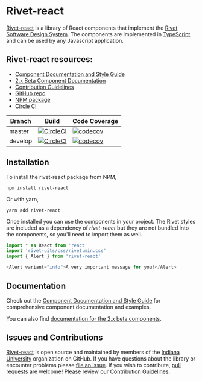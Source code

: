 # Rivet-react

[Rivet-react](https://github.com/indiana-university/rivet-react) is a library of React components that implement the [Rivet Software Design System](https://rivet.uits.iu.edu). The components are implemented in [TypeScript](http://www.typescriptlang.org/) and can be used by any Javascript application.

## Rivet-react resources:

* [Component Documentation and Style Guide](https://indiana-university.github.io/rivet-react/)
* [2.x Beta Component Documentation](https://indiana-university.github.io/rivet-react/beta)
* [Contribution Guidelines](https://github.com/indiana-university/rivet-react/blob/master/CONTRIBUTING.md)
* [GitHub repo](https://github.com/indiana-university/rivet-react)
* [NPM package](https://www.npmjs.com/package/rivet-react)
* [Circle CI](https://circleci.com/gh/indiana-university/rivet-react)

| Branch | Build | Code Coverage |
| ------ | ----- | ------------- |
| master | [![CircleCI](https://circleci.com/gh/indiana-university/rivet-react/tree/master.svg?style=svg)](https://circleci.com/gh/indiana-university/rivet-react/tree/master) | [![codecov](https://codecov.io/gh/indiana-university/rivet-react/branch/master/graph/badge.svg)](https://codecov.io/gh/indiana-university/rivet-react/branch/master) |
| develop | [![CircleCI](https://circleci.com/gh/indiana-university/rivet-react/tree/develop.svg?style=svg)](https://circleci.com/gh/indiana-university/rivet-react/tree/develop) | [![codecov](https://codecov.io/gh/indiana-university/rivet-react/branch/develop/graph/badge.svg)](https://codecov.io/gh/indiana-university/rivet-react/branch/develop) |

## Installation

To install the rivet-react package from NPM,

```shell
npm install rivet-react
```

Or with yarn,

```shell
yarn add rivet-react
```

Once installed you can use the components in your project. The Rivet styles are included as a dependency of *rivet-react* but they are not bundled into the components, so you'll need to import them as well.

```typescript static
import * as React from 'react'
import 'rivet-uits/css/rivet.min.css'
import { Alert } from 'rivet-react'

<Alert variant="info">A very important message for you!</Alert>
```

## Documentation

Check out the [Component Documentation and Style Guide](https://indiana-university.github.io/rivet-react/) for comprehensive component documentation and examples.

You can also find [documentation for the 2.x beta components](https://indiana-university.github.io/rivet-react/beta).

## Issues and Contributions

[Rivet-react](https://github.com/indiana-university/rivet-react/) is open source and maintained by members of the [Indiana University](https://github.com/indiana-university) organization on GitHub. If you have questions about the library or encounter problems please [file an issue](https://github.com/indiana-university/rivet-react/issues). If you wish to contribute, [pull requests](https://help.github.com/articles/about-pull-requests/) are welcome! Please review our [Contribution Guidelines](https://github.com/indiana-university/rivet-react/blob/master/CONTRIBUTING.md). 
